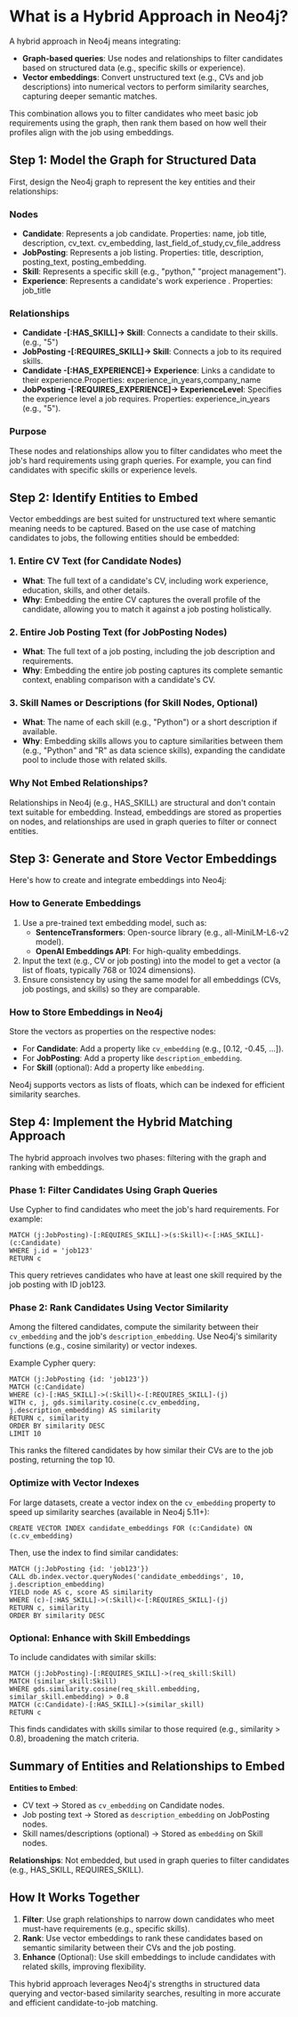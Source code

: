 # What is a Hybrid Approach in Neo4j?

A hybrid approach in Neo4j means integrating:

- **Graph-based queries**: Use nodes and relationships to filter candidates based on structured data (e.g., specific skills or experience).
- **Vector embeddings**: Convert unstructured text (e.g., CVs and job descriptions) into numerical vectors to perform similarity searches, capturing deeper semantic matches.

This combination allows you to filter candidates who meet basic job requirements using the graph, then rank them based on how well their profiles align with the job using embeddings.

## Step 1: Model the Graph for Structured Data

First, design the Neo4j graph to represent the key entities and their relationships:

### Nodes
- **Candidate**: Represents a job candidate. Properties: name, job title, description, cv_text. cv_embedding, last_field_of_study,cv_file_address
- **JobPosting**: Represents a job listing. Properties: title, description, posting_text, posting_embedding.
- **Skill**: Represents a specific skill (e.g., "python," "project management").
- **Experience**: Represents a candidate's work experience . Properties: job_title



### Relationships
- **Candidate -[:HAS_SKILL]-> Skill**: Connects a candidate to their skills. (e.g., "5")
- **JobPosting -[:REQUIRES_SKILL]-> Skill**: Connects a job to its required skills.
- **Candidate -[:HAS_EXPERIENCE]-> Experience**: Links a candidate to their experience.Properties: experience_in_years,company_name
- **JobPosting -[:REQUIRES_EXPERIENCE]-> ExperienceLevel**: Specifies the experience level a job requires. Properties: experience_in_years (e.g., "5").

### Purpose
These nodes and relationships allow you to filter candidates who meet the job's hard requirements using graph queries. For example, you can find candidates with specific skills or experience levels.

## Step 2: Identify Entities to Embed

Vector embeddings are best suited for unstructured text where semantic meaning needs to be captured. Based on the use case of matching candidates to jobs, the following entities should be embedded:

### 1. Entire CV Text (for Candidate Nodes)
- **What**: The full text of a candidate's CV, including work experience, education, skills, and other details.
- **Why**: Embedding the entire CV captures the overall profile of the candidate, allowing you to match it against a job posting holistically.

### 2. Entire Job Posting Text (for JobPosting Nodes)
- **What**: The full text of a job posting, including the job description and requirements.
- **Why**: Embedding the entire job posting captures its complete semantic context, enabling comparison with a candidate's CV.

### 3. Skill Names or Descriptions (for Skill Nodes, Optional)
- **What**: The name of each skill (e.g., "Python") or a short description if available.
- **Why**: Embedding skills allows you to capture similarities between them (e.g., "Python" and "R" as data science skills), expanding the candidate pool to include those with related skills.

### Why Not Embed Relationships?
Relationships in Neo4j (e.g., HAS_SKILL) are structural and don't contain text suitable for embedding. Instead, embeddings are stored as properties on nodes, and relationships are used in graph queries to filter or connect entities.

## Step 3: Generate and Store Vector Embeddings

Here's how to create and integrate embeddings into Neo4j:

### How to Generate Embeddings
1. Use a pre-trained text embedding model, such as:
    - **SentenceTransformers**: Open-source library (e.g., all-MiniLM-L6-v2 model).
    - **OpenAI Embeddings API**: For high-quality embeddings.
2. Input the text (e.g., CV or job posting) into the model to get a vector (a list of floats, typically 768 or 1024 dimensions).
3. Ensure consistency by using the same model for all embeddings (CVs, job postings, and skills) so they are comparable.

### How to Store Embeddings in Neo4j
Store the vectors as properties on the respective nodes:
- For **Candidate**: Add a property like `cv_embedding` (e.g., [0.12, -0.45, ...]).
- For **JobPosting**: Add a property like `description_embedding`.
- For **Skill** (optional): Add a property like `embedding`.

Neo4j supports vectors as lists of floats, which can be indexed for efficient similarity searches.

## Step 4: Implement the Hybrid Matching Approach

The hybrid approach involves two phases: filtering with the graph and ranking with embeddings.

### Phase 1: Filter Candidates Using Graph Queries
Use Cypher to find candidates who meet the job's hard requirements. For example:

```cypher
MATCH (j:JobPosting)-[:REQUIRES_SKILL]->(s:Skill)<-[:HAS_SKILL]-(c:Candidate)
WHERE j.id = 'job123'
RETURN c
```

This query retrieves candidates who have at least one skill required by the job posting with ID job123.

### Phase 2: Rank Candidates Using Vector Similarity
Among the filtered candidates, compute the similarity between their `cv_embedding` and the job's `description_embedding`. Use Neo4j's similarity functions (e.g., cosine similarity) or vector indexes.

Example Cypher query:

```cypher
MATCH (j:JobPosting {id: 'job123'})
MATCH (c:Candidate)
WHERE (c)-[:HAS_SKILL]->(:Skill)<-[:REQUIRES_SKILL]-(j)
WITH c, j, gds.similarity.cosine(c.cv_embedding, j.description_embedding) AS similarity
RETURN c, similarity
ORDER BY similarity DESC
LIMIT 10
```

This ranks the filtered candidates by how similar their CVs are to the job posting, returning the top 10.

### Optimize with Vector Indexes
For large datasets, create a vector index on the `cv_embedding` property to speed up similarity searches (available in Neo4j 5.11+):

```cypher
CREATE VECTOR INDEX candidate_embeddings FOR (c:Candidate) ON (c.cv_embedding)
```

Then, use the index to find similar candidates:

```cypher
MATCH (j:JobPosting {id: 'job123'})
CALL db.index.vector.queryNodes('candidate_embeddings', 10, j.description_embedding)
YIELD node AS c, score AS similarity
WHERE (c)-[:HAS_SKILL]->(:Skill)<-[:REQUIRES_SKILL]-(j)
RETURN c, similarity
ORDER BY similarity DESC
```

### Optional: Enhance with Skill Embeddings
To include candidates with similar skills:

```cypher
MATCH (j:JobPosting)-[:REQUIRES_SKILL]->(req_skill:Skill)
MATCH (similar_skill:Skill)
WHERE gds.similarity.cosine(req_skill.embedding, similar_skill.embedding) > 0.8
MATCH (c:Candidate)-[:HAS_SKILL]->(similar_skill)
RETURN c
```

This finds candidates with skills similar to those required (e.g., similarity > 0.8), broadening the match criteria.

## Summary of Entities and Relationships to Embed

**Entities to Embed**:
- CV text → Stored as `cv_embedding` on Candidate nodes.
- Job posting text → Stored as `description_embedding` on JobPosting nodes.
- Skill names/descriptions (optional) → Stored as `embedding` on Skill nodes.

**Relationships**: Not embedded, but used in graph queries to filter candidates (e.g., HAS_SKILL, REQUIRES_SKILL).

## How It Works Together
1. **Filter**: Use graph relationships to narrow down candidates who meet must-have requirements (e.g., specific skills).
2. **Rank**: Use vector embeddings to rank these candidates based on semantic similarity between their CVs and the job posting.
3. **Enhance** (Optional): Use skill embeddings to include candidates with related skills, improving flexibility.

This hybrid approach leverages Neo4j's strengths in structured data querying and vector-based similarity searches, resulting in more accurate and efficient candidate-to-job matching.
